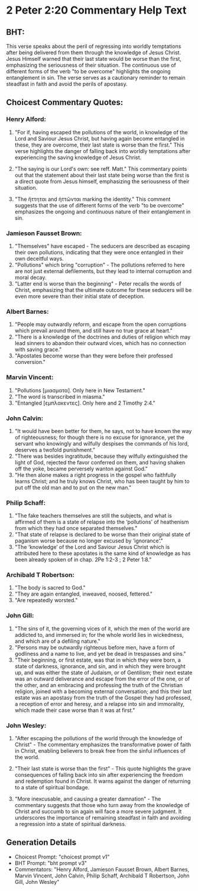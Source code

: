 # 2 Peter 2:20 Commentary Help Text

## BHT:
This verse speaks about the peril of regressing into worldly temptations after being delivered from them through the knowledge of Jesus Christ. Jesus Himself warned that their last state would be worse than the first, emphasizing the seriousness of their situation. The continuous use of different forms of the verb "to be overcome" highlights the ongoing entanglement in sin. The verse serves as a cautionary reminder to remain steadfast in faith and avoid the perils of apostasy.

## Choicest Commentary Quotes:
### Henry Alford:
1. "For if, having escaped the pollutions of the world, in knowledge of the Lord and Saviour Jesus Christ, but having again become entangled in these, they are overcome, their last state is worse than the first." This verse highlights the danger of falling back into worldly temptations after experiencing the saving knowledge of Jesus Christ.

2. "The saying is our Lord's own: see reff. Matt." This commentary points out that the statement about their last state being worse than the first is a direct quote from Jesus himself, emphasizing the seriousness of their situation.

3. "The ἥττηται and ἡττῶνται marking the identity." This comment suggests that the use of different forms of the verb "to be overcome" emphasizes the ongoing and continuous nature of their entanglement in sin.

### Jamieson Fausset Brown:
1. "Themselves" have escaped - The seducers are described as escaping their own pollutions, indicating that they were once entangled in their own deceitful ways.
2. "Pollutions" which bring "corruption" - The pollutions referred to here are not just external defilements, but they lead to internal corruption and moral decay.
3. "Latter end is worse than the beginning" - Peter recalls the words of Christ, emphasizing that the ultimate outcome for these seducers will be even more severe than their initial state of deception.

### Albert Barnes:
1. "People may outwardly reform, and escape from the open corruptions which prevail around them, and still have no true grace at heart."
2. "There is a knowledge of the doctrines and duties of religion which may lead sinners to abandon their outward vices, which has no connection with saving grace."
3. "Apostates become worse than they were before their professed conversion."

### Marvin Vincent:
1. "Pollutions [μιασματα]. Only here in New Testament." 
2. "The word is transcribed in miasma." 
3. "Entangled [εμπλακεντες]. Only here and 2 Timothy 2:4."

### John Calvin:
1. "It would have been better for them, he says, not to have known the way of righteousness; for though there is no excuse for ignorance, yet the servant who knowingly and wilfully despises the commands of his lord, deserves a twofold punishment."
2. "There was besides ingratitude, because they wilfully extinguished the light of God, rejected the favor conferred on them, and having shaken off the yoke, became perversely wanton against God."
3. "He then alone makes a right progress in the gospel who faithfully learns Christ; and he truly knows Christ, who has been taught by him to put off the old man and to put on the new man."

### Philip Schaff:
1. "The fake teachers themselves are still the subjects, and what is affirmed of them is a state of relapse into the ‘pollutions’ of heathenism from which they had once separated themselves."
2. "That state of relapse is declared to be worse than their original state of paganism worse because no longer excused by ‘ignorance’."
3. "The ‘knowledge’ of the Lord and Saviour Jesus Christ which is attributed here to these apostates is the same kind of knowledge as has been already spoken of in chap. 2Pe 1:2-3 ; 2 Peter 1:8."

### Archibald T Robertson:
1. "The body is sacred to God."
2. "They are again entangled, inweaved, noosed, fettered."
3. "Are repeatedly worsted."

### John Gill:
1. "The sins of it, the governing vices of it, which the men of the world are addicted to, and immersed in; for the whole world lies in wickedness, and which are of a defiling nature."
2. "Persons may be outwardly righteous before men, have a form of godliness and a name to live, and yet be dead in trespasses and sins."
3. "Their beginning, or first estate, was that in which they were born, a state of darkness, ignorance, and sin, and in which they were brought up, and was either the state of Judaism, or of Gentilism; their next estate was an outward deliverance and escape from the error of the one, or of the other, and an embracing and professing the truth of the Christian religion, joined with a becoming external conversation; and this their last estate was an apostasy from the truth of the Gospel they had professed, a reception of error and heresy, and a relapse into sin and immorality, which made their case worse than it was at first."

### John Wesley:
1. "After escaping the pollutions of the world through the knowledge of Christ" - The commentary emphasizes the transformative power of faith in Christ, enabling believers to break free from the sinful influences of the world.

2. "Their last state is worse than the first" - This quote highlights the grave consequences of falling back into sin after experiencing the freedom and redemption found in Christ. It warns against the danger of returning to a state of spiritual bondage.

3. "More inexcusable, and causing a greater damnation" - The commentary suggests that those who turn away from the knowledge of Christ and succumb to sin again will face a more severe judgment. It underscores the importance of remaining steadfast in faith and avoiding a regression into a state of spiritual darkness.


## Generation Details
- Choicest Prompt: "choicest prompt v1"
- BHT Prompt: "bht prompt v3"
- Commentators: "Henry Alford, Jamieson Fausset Brown, Albert Barnes, Marvin Vincent, John Calvin, Philip Schaff, Archibald T Robertson, John Gill, John Wesley"
